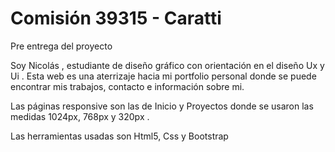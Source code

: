 # Comisión 39315 - Caratti

Pre entrega del proyecto

Soy Nicolás , estudiante de diseño gráfico con orientación en el diseño Ux y Ui . Esta web es una aterrizaje hacia mi portfolio personal donde se puede encontrar mis trabajos, contacto e información sobre mi.

Las páginas responsive son las de Inicio y Proyectos donde se usaron las medidas 1024px, 768px y 320px . 

Las herramientas usadas son Html5, Css y Bootstrap
